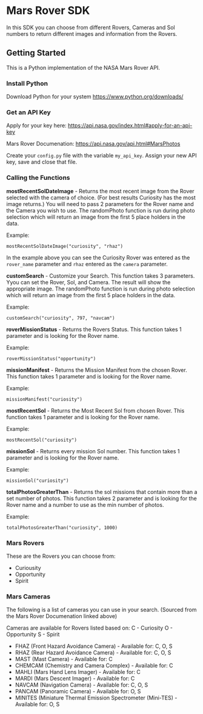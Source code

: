 # Mars Rover SDK
In this SDK you can choose from different Rovers, Cameras and Sol numbers to return different images and information from the Rovers.

## Getting Started

This is a Python implementation of the NASA Mars Rover API.

### Install Python

Download Python for your system 
https://www.python.org/downloads/

### Get an API Key

Apply for your key here: https://api.nasa.gov/index.html#apply-for-an-api-key

Mars Rover Documenation: https://api.nasa.gov/api.html#MarsPhotos

Create your `config.py` file with the variable `my_api_key`. Assign your new API key, save and close that file. 

### Calling the Functions

**mostRecentSolDateImage** - Returns the most recent image from the Rover selected with the camera of choice. 
(For best results Curiosity has the most image returns.) You will need to pass 2 parameters for the Rover name and the Camera you wish to use. The randomPhoto function is run during photo selection which will return an image from the first 5 place holders in the data. 

Example:
```   
mostRecentSolDateImage("curiosity", "rhaz")
```
In the example above you can see the Curiosity Rover was entered as the `rover_name` parameter and `rhaz` entered as the `camera` parameter. 

**customSearch** - Customize your Search. This function takes 3 parameters. Yyou can set the Rover, Sol, and Camera. The result will show the appropriate image. The randomPhoto function is run during photo selection which will return an image from the first 5 place holders in the data.

Example:
```
customSearch("curiosity", 797, "navcam")
```

**roverMissionStatus** - Returns the Rovers Status. This function takes 1 parameter and is looking for the Rover name.

Example:
```
roverMissionStatus("opportunity")
```

**missionManifest** - Returns the Mission Manifest from the chosen Rover.  This function takes 1 parameter and is looking for the Rover name.

Example:
```
missionManifest("curiosity")
```

**mostRecentSol** - Returns the Most Recent Sol from chosen Rover. This function takes 1 parameter and is looking for the Rover name.

Example: 
```
mostRecentSol("curiosity")
```

**missionSol** - Returns every mission Sol number. This function takes 1 parameter and is looking for the Rover name.

Example:
```
missionSol("curiosity")
```

**totalPhotosGreaterThan** - Returns the sol missions that contain more than a set number of photos. This function takes 2 parameter and is looking for the Rover name and a number to use as the min number of photos.

Example:
```
totalPhotosGreaterThan("curiosity", 1000)
```

### Mars Rovers
These are the Rovers you can choose from:
- Curiousity
- Opportunity
- Spirit

### Mars Cameras
The following is a list of cameras you can use in your search. 
(Sourced from the Mars Rover Documenation linked above)

Cameras are available for Rovers listed based on: C - Curiosity O - Opportunity S - Spirit

 - FHAZ (Front Hazard Avoidance Camera) - Available for: C, O, S
 - RHAZ (Rear Hazard Avoidance Camera) - Available for: C, O, S
 - MAST (Mast Camera) - Available for: C
 - CHEMCAM (Chemistry and Camera Complex) - Available for: C
 - MAHLI (Mars Hand Lens Imager) - Available for: C
 - MARDI (Mars Descent Imager) - Available for: C
 - NAVCAM (Navigation Camera) - Available for: C, O, S
 - PANCAM (Panoramic Camera) - Available for: O, S
 - MINITES (Miniature Thermal Emission Spectrometer (Mini-TES) - Available for: O, S

